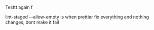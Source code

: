 Testtt
again
f

lint-staged --allow-empty is when prettier fix everything and nothing changes, dont make it fail
